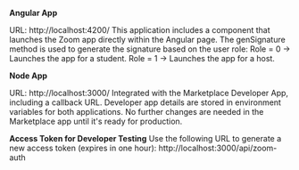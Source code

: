 **Angular App**

URL: http://localhost:4200/
This application includes a component that launches the Zoom app directly within the Angular page.
The genSignature method is used to generate the signature based on the user role:
Role = 0 → Launches the app for a student.
Role = 1 → Launches the app for a host.

**Node App**

URL: http://localhost:3000/
Integrated with the Marketplace Developer App, including a callback URL.
Developer app details are stored in environment variables for both applications.
No further changes are needed in the Marketplace app until it's ready for production.

**Access Token for Developer Testing**
Use the following URL to generate a new access token (expires in one hour):
http://localhost:3000/api/zoom-auth
